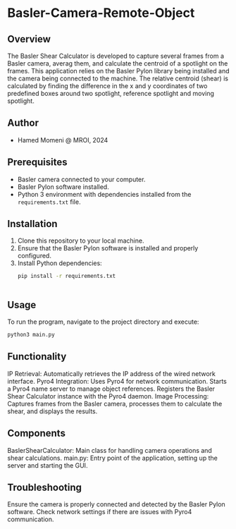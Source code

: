 # Basler-Camera-Remote-Object

## Overview
The Basler Shear Calculator is developed to capture several frames from a Basler camera, averag them, and calculate the centroid of a spotlight on the frames. This application relies on the Basler Pylon library being installed and the camera being connected to the machine. The relative centroid (shear) is calculated by finding the difference in the x and y coordinates of two predefined boxes around two spotlight, reference spotlight and moving spotlight.

## Author
- Hamed Momeni @ MROI, 2024

## Prerequisites
- Basler camera connected to your computer.
- Basler Pylon software installed.
- Python 3 environment with dependencies installed from the `requirements.txt` file.

## Installation
1. Clone this repository to your local machine.
2. Ensure that the Basler Pylon software is installed and properly configured.
3. Install Python dependencies:
   ```bash
   pip install -r requirements.txt
     

## Usage
To run the program, navigate to the project directory and execute:
  ```bash
  python3 main.py
```

## Functionality
IP Retrieval: Automatically retrieves the IP address of the wired network interface.
Pyro4 Integration: Uses Pyro4 for network communication.
        Starts a Pyro4 name server to manage object references.
        Registers the Basler Shear Calculator instance with the Pyro4 daemon.
Image Processing: Captures frames from the Basler camera, processes them to calculate the shear, and displays the results.

## Components
BaslerShearCalculator: Main class for handling camera operations and shear calculations.
main.py: Entry point of the application, setting up the server and starting the GUI.

## Troubleshooting
Ensure the camera is properly connected and detected by the Basler Pylon software.
Check network settings if there are issues with Pyro4 communication.
